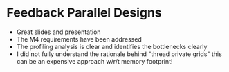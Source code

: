 # Feedback Parallel Designs

* Great slides and presentation
* The M4 requirements have been addressed
* The profiling analysis is clear and identifies the bottlenecks clearly
* I did not fully understand the rationale behind "thread private grids" this
  can be an expensive approach w/r/t memory footprint!
